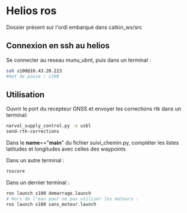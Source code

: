# Helios ros

Dossier présent sur l'ordi embarqué dans catkin_ws/src

## Connexion en ssh au helios

Se connecter au reseau munu_ubnt, puis dans un terminal :

```bash
ssh s100@10.43.20.223
#mot de passe : s100
```

## Utilisation

Ouvrir le port du recepteur GNSS et envoyer les corrections rtk dans un terminal:

```bash
narval_supply_control.py -e usbl
send-rtk-corrections
```

Dans le __name__=="__main__" du fichier suivi_chemin.py, compléter les listes latitudes et longitudes avec celles des waypoints

Dans un autre terminal :

```bash
roscore
```

Dans un dernier terminal :

```bash
ros launch s100 demarrage.launch
# Hors de l'eau pour ne pas utiliser les moteurs :
ros launch s100 sans_moteur.launch
```
